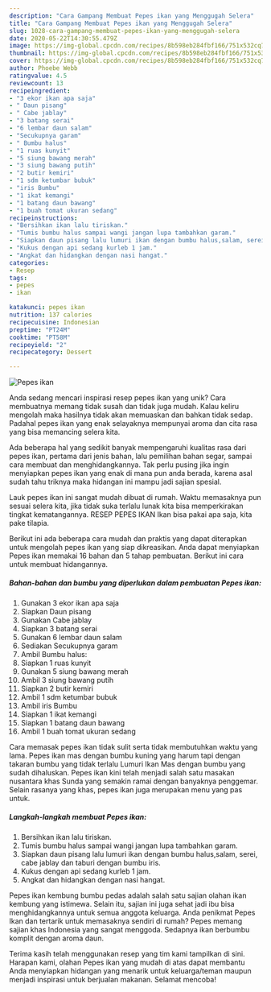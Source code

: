 ```yaml
---
description: "Cara Gampang Membuat Pepes ikan yang Menggugah Selera"
title: "Cara Gampang Membuat Pepes ikan yang Menggugah Selera"
slug: 1028-cara-gampang-membuat-pepes-ikan-yang-menggugah-selera
date: 2020-05-22T14:30:55.479Z
image: https://img-global.cpcdn.com/recipes/8b598eb284fbf166/751x532cq70/pepes-ikan-foto-resep-utama.jpg
thumbnail: https://img-global.cpcdn.com/recipes/8b598eb284fbf166/751x532cq70/pepes-ikan-foto-resep-utama.jpg
cover: https://img-global.cpcdn.com/recipes/8b598eb284fbf166/751x532cq70/pepes-ikan-foto-resep-utama.jpg
author: Phoebe Webb
ratingvalue: 4.5
reviewcount: 13
recipeingredient:
- "3 ekor ikan apa saja"
- " Daun pisang"
- " Cabe jablay"
- "3 batang serai"
- "6 lembar daun salam"
- "Secukupnya garam"
- " Bumbu halus"
- "1 ruas kunyit"
- "5 siung bawang merah"
- "3 siung bawang putih"
- "2 butir kemiri"
- "1 sdm ketumbar bubuk"
- "iris Bumbu"
- "1 ikat kemangi"
- "1 batang daun bawang"
- "1 buah tomat ukuran sedang"
recipeinstructions:
- "Bersihkan ikan lalu tiriskan."
- "Tumis bumbu halus sampai wangi jangan lupa tambahkan garam."
- "Siapkan daun pisang lalu lumuri ikan dengan bumbu halus,salam, serei, cabe jablay dan taburi dengan bumbu iris."
- "Kukus dengan api sedang kurleb 1 jam."
- "Angkat dan hidangkan dengan nasi hangat."
categories:
- Resep
tags:
- pepes
- ikan

katakunci: pepes ikan 
nutrition: 137 calories
recipecuisine: Indonesian
preptime: "PT24M"
cooktime: "PT58M"
recipeyield: "2"
recipecategory: Dessert

---
```



![Pepes ikan](https://img-global.cpcdn.com/recipes/8b598eb284fbf166/751x532cq70/pepes-ikan-foto-resep-utama.jpg)

Anda sedang mencari inspirasi resep pepes ikan yang unik? Cara membuatnya memang tidak susah dan tidak juga mudah. Kalau keliru mengolah maka hasilnya tidak akan memuaskan dan bahkan tidak sedap. Padahal pepes ikan yang enak selayaknya mempunyai aroma dan cita rasa yang bisa memancing selera kita.

Ada beberapa hal yang sedikit banyak mempengaruhi kualitas rasa dari pepes ikan, pertama dari jenis bahan, lalu pemilihan bahan segar, sampai cara membuat dan menghidangkannya. Tak perlu pusing jika ingin menyiapkan pepes ikan yang enak di mana pun anda berada, karena asal sudah tahu triknya maka hidangan ini mampu jadi sajian spesial.

Lauk pepes ikan ini sangat mudah dibuat di rumah. Waktu memasaknya pun sesuai selera kita, jika tidak suka terlalu lunak kita bisa memperkirakan tingkat kematangannya. RESEP PEPES IKAN Ikan bisa pakai apa saja, kita pake tilapia.


Berikut ini ada beberapa cara mudah dan praktis yang dapat diterapkan untuk mengolah pepes ikan yang siap dikreasikan. Anda dapat menyiapkan Pepes ikan memakai 16 bahan dan 5 tahap pembuatan. Berikut ini cara untuk membuat hidangannya.

<!--inarticleads1-->

##### Bahan-bahan dan bumbu yang diperlukan dalam pembuatan Pepes ikan:

1. Gunakan 3 ekor ikan apa saja
1. Siapkan  Daun pisang
1. Gunakan  Cabe jablay
1. Siapkan 3 batang serai
1. Gunakan 6 lembar daun salam
1. Sediakan Secukupnya garam
1. Ambil  Bumbu halus:
1. Siapkan 1 ruas kunyit
1. Gunakan 5 siung bawang merah
1. Ambil 3 siung bawang putih
1. Siapkan 2 butir kemiri
1. Ambil 1 sdm ketumbar bubuk
1. Ambil iris Bumbu
1. Siapkan 1 ikat kemangi
1. Siapkan 1 batang daun bawang
1. Ambil 1 buah tomat ukuran sedang


Cara memasak pepes ikan tidak sulit serta tidak membutuhkan waktu yang lama. Pepes ikan mas dengan bumbu kuning yang harum tapi dengan takaran bumbu yang tidak terlalu Lumuri Ikan Mas dengan bumbu yang sudah dihaluskan. Pepes ikan kini telah menjadi salah satu masakan nusantara khas Sunda yang semakin ramai dengan banyaknya penggemar. Selain rasanya yang khas, pepes ikan juga merupakan menu yang pas untuk. 

<!--inarticleads2-->

##### Langkah-langkah membuat Pepes ikan:

1. Bersihkan ikan lalu tiriskan.
1. Tumis bumbu halus sampai wangi jangan lupa tambahkan garam.
1. Siapkan daun pisang lalu lumuri ikan dengan bumbu halus,salam, serei, cabe jablay dan taburi dengan bumbu iris.
1. Kukus dengan api sedang kurleb 1 jam.
1. Angkat dan hidangkan dengan nasi hangat.


Pepes ikan kembung bumbu pedas adalah salah satu sajian olahan ikan kembung yang istimewa. Selain itu, sajian ini juga sehat jadi ibu bisa menghidangkannya untuk semua anggota keluarga. Anda penikmat Pepes Ikan dan tertarik untuk memasaknya sendiri di rumah? Pepes memang sajian khas Indonesia yang sangat menggoda. Sedapnya ikan berbumbu komplit dengan aroma daun. 

Terima kasih telah menggunakan resep yang tim kami tampilkan di sini. Harapan kami, olahan Pepes ikan yang mudah di atas dapat membantu Anda menyiapkan hidangan yang menarik untuk keluarga/teman maupun menjadi inspirasi untuk berjualan makanan. Selamat mencoba!
